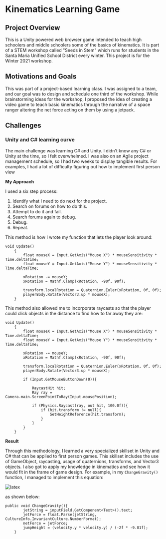 # Kinematics Learning Game

## Project Overview
This is a Unity powered web browser game intended to teach high schoolers and middle schoolers some of the basics of kinematics. It is part of a STEM workshop called "Seeds in Stem" which runs for students in the Santa Maria Unified School District every winter. This project is for the Winter 2021 workshop.

## Motivations and Goals

This was part of a project-based learning class. I was assigned to a team, and our goal was to design and schedule one third of the workshop. While brainstorming ideas for the workshop, I proposed the idea of creating a video game to teach basic kinematics through the narrative of a space ranger altering the net force acting on them by using a jetpack.

## Challenges

### Unity and C# learning curve

The main challenge was learning C# and Unity. I didn't know any C# or Unity at the time, so I felt overwhelmed. I was also on an Agile project management schedule, so I had two weeks to display tangible results. For examples, I had a lot of difficulty figuring out how to implement first person view

**My Approach**

I used a six step process:

1. Identify what I need to do next for the project.
2. Search on forums on how to do this.
3. Attempt to do it and fail.
4. Search forums again to debug.
5. Debug.
6. Repeat.

This method is how I wrote my function that lets the player look around:

```
void Update()
    {
        float mouseX = Input.GetAxis("Mouse X") * mouseSensitivity * Time.deltaTime;
        float mouseY = Input.GetAxis("Mouse Y") * mouseSensitivity * Time.deltaTime;

        xRotation -= mouseY;
        xRotation = Mathf.Clamp(xRotation, -90f, 90f);

        transform.localRotation = Quaternion.Euler(xRotation, 0f, 0f);
        playerBody.Rotate(Vector3.up * mouseX);
    }
```

This method also allowed me to incorporate raycasts so that the player could click objects in the distance to find how to far away they are:

```
void Update()
    {
        float mouseX = Input.GetAxis("Mouse X") * mouseSensitivity * Time.deltaTime;
        float mouseY = Input.GetAxis("Mouse Y") * mouseSensitivity * Time.deltaTime;

        xRotation -= mouseY;
        xRotation = Mathf.Clamp(xRotation, -90f, 90f);

        transform.localRotation = Quaternion.Euler(xRotation, 0f, 0f);
        playerBody.Rotate(Vector3.up * mouseX);

        if (Input.GetMouseButtonDown(0)){

            RaycastHit hit;
            Ray ray = Camera.main.ScreenPointToRay(Input.mousePosition);

            if (Physics.Raycast(ray, out hit, 100.0f)){
                if (hit.transform != null){
                    SetHeightReference(hit.transform);
                }
            }
        }
    }
```

**Result**

Through this methodology, I learned a very specialized skillset in Unity and C# that can be applied to first person games. This skillset includes the use of GameObject, raycasting, usage of
quaternions, transforms, and Vector3 objects. I also got to apply my knowledge in kinematics and see how it would fit in the frame of game design. For example, in my `ChangeGravity()` function, I managed to implement this equation:

![latex](http://www.sciweavers.org/upload/Tex2Img_1609047344/render.png)

as shown below:

```
public void ChangeGravity(){
        jetString = inputField.GetComponent<Text>().text;
        jetForce = float.Parse(jetString, CultureInfo.InvariantCulture.NumberFormat);
        netForce = jetForce;
        jumpHeight = (velocity.y * velocity.y) / (-2f * -9.81f);
    }
```


